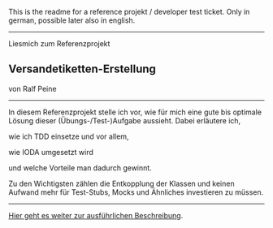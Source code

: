 This is the readme for a reference projekt / developer test ticket.
Only in german, possible later also in english.

-----

Liesmich zum Referenzprojekt 

Versandetiketten-Erstellung
---------------------------

von Ralf Peine

-------------------------------------------------------------------------------------

In diesem Referenzprojekt stelle ich vor, 
wie für mich eine gute bis optimale Lösung dieser (Übungs-/Test-)Aufgabe aussieht. 
Dabei erläutere ich, 

wie ich TDD einsetze und vor allem,

wie IODA umgesetzt wird

und welche Vorteile man dadurch gewinnt.

Zu den Wichtigsten zählen die Entkopplung der Klassen
und keinen Aufwand mehr für Test-Stubs, Mocks und Ähnliches investieren zu müssen. 

-------------------------------------------------------------------------------------

[Hier geht es weiter zur ausführlichen Beschreibung](./html/index.html).

